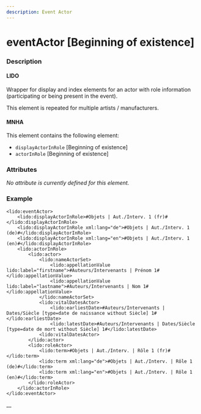 ```yaml
---
description: Event Actor
---
```


# eventActor \[Beginning of existence\]

### Description

#### LIDO

Wrapper for display and index elements for an actor with role information \(participating or being present in the event\).

This element is repeated for multiple artists / manufacturers.

#### MNHA

This element contains the following element:

* `displayActorInRole` \[Beginning of existence\]
* `actorInRole` \[Beginning of existence\]

### Attributes

_No attribute is currently defined for this element._

### Example

```markup
<lido:eventActor>
    <lido:displayActorInRole>#Objets | Aut./Interv. 1 (fr)#</lido:displayActorInRole>
    <lido:displayActorInRole xml:lang="de">#Objets | Aut./Interv. 1 (de)#</lido:displayActorInRole>
    <lido:displayActorInRole xml:lang="en">#Objets | Aut./Interv. 1 (en)#</lido:displayActorInRole>
    <lido:actorInRole>
        <lido:actor>
            <lido:nameActorSet>
                <lido:appellationValue lido:label="firstname">#Auteurs/Intervenants | Prénom 1#</lido:appellationValue>
                <lido:appellationValue lido:label="lastname">#Auteurs/Intervenants | Nom 1#</lido:appellationValue>
            </lido:nameActorSet>
            <lido:vitalDatesActor>
                <lido:earliestDate>#Auteurs/Intervenants | Dates/Siècle [type=date de naissance without Siècle] 1#</lido:earliestDate>
                <lido:latestDate>#Auteurs/Intervenants | Dates/Siècle [type=date de mort without Siècle] 1#</lido:latestDate>
            <lido:vitalDatesActor>
        </lido:actor>
        <lido:roleActor>
            <lido:term>#Objets | Aut./Interv. | Rôle 1 (fr)#</lido:term>
            <lido:term xml:lang="de">#Objets | Aut./Interv. | Rôle 1 (de)#</lido:term>
            <lido:term xml:lang="en">#Objets | Aut./Interv. | Rôle 1 (en)#</lido:term>
        </lido:roleActor>
    </lido:actorInRole>
</lido:eventActor>
```

\_\_

